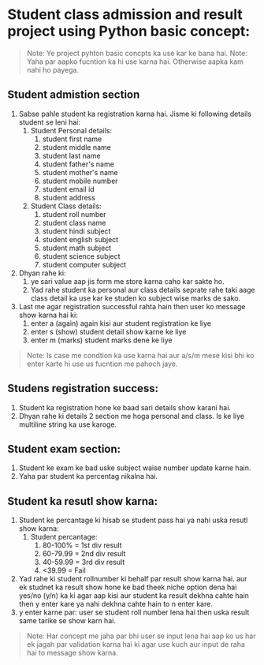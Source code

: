 # Student class admission and result project using Python basic concept:

> Note: Ye project pyhton basic concpts ka use kar ke bana hai.
> Note: Yaha par aapko fucntion ka hi use karna hai. Otherwise aapka kam nahi ho payega.

## Student admistion section

1. Sabse pahle student ka registration karna hai. Jisme ki following details student se leni hai:
    1. Student Personal details:
        1. student first name
        1. student middle name
        1. student last name
        1. student father's name
        1. student mother's name
        1. student mobile number
        1. student email id
        1. student address
    1. Student Class details:
        1. student roll number
        1. student class name
        1. student hindi subject
        1. student english subject
        1. student math subject
        1. student science subject
        1. student computer subject
1. Dhyan rahe ki:
    1. ye sari value aap jis form me store karna caho kar sakte ho.
    1. Yad rahe student ka personal aur class details seprate rahe taki aage class detail ka use kar ke studen ko subject wise marks de sako.
1. Last me agar registration successful rahta hain then user ko message show karna hai ki:
    1. enter a (again) again kisi aur student registration ke liye
    1. enter s (show) student detail show karne ke liye
    1. enter m (marks) student marks dene ke liye

> Note: Is case me condtion ka use karna hai aur a/s/m mese kisi bhi ko enter karte hi use us fucntion me pahoch jaye.

## Studens registration success:

1. Student ka registration hone ke baad sari details show karani hai.
1. Dhyan rahe ki details 2 section me hoga personal and class. Is ke liye multiline string ka use karoge.

## Student exam section:

1. Student ke exam ke bad uske subject waise number update karne hain.
1. Yaha par student ka percentag nikalna hai.

## Student ka resutl show karna:

1. Student ke percantage ki hisab se student pass hai ya nahi uska resutl show karna:
    1. Student percantage:
        1. 80-100% = 1st div result
        1. 60-79.99 = 2nd div result
        1. 40-59.99 = 3rd div result
        1. <39.99 = Fail
1. Yad rahe ki student rollnumber ki behalf par result show karna hai. aur ek studnet ka result show hone ke bad theek niche option dena hai yes/no (y/n) ka ki agar aap kisi aur student ka result dekhna cahte hain then y enter kare ya nahi dekhna cahte hain to n enter kare.
1. y enter karne par: user se student roll number lena hai then uska result same tarike se show karn hai.

> Note: Har concept me jaha par bhi user se input lena hai aap ko us har ek jagah par validation karna hai ki agar use kuch aur input de raha hai to message show karna.

